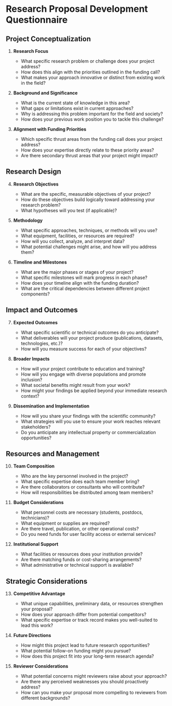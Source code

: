# Research Proposal Development Questionnaire

## Project Conceptualization

1. **Research Focus**
   - What specific research problem or challenge does your project address?
   - How does this align with the priorities outlined in the funding call?
   - What makes your approach innovative or distinct from existing work in the field?

2. **Background and Significance**
   - What is the current state of knowledge in this area?
   - What gaps or limitations exist in current approaches?
   - Why is addressing this problem important for the field and society?
   - How does your previous work position you to tackle this challenge?

3. **Alignment with Funding Priorities**
   - Which specific thrust areas from the funding call does your project address?
   - How does your expertise directly relate to these priority areas?
   - Are there secondary thrust areas that your project might impact?

## Research Design

4. **Research Objectives**
   - What are the specific, measurable objectives of your project?
   - How do these objectives build logically toward addressing your research problem?
   - What hypotheses will you test (if applicable)?

5. **Methodology**
   - What specific approaches, techniques, or methods will you use?
   - What equipment, facilities, or resources are required?
   - How will you collect, analyze, and interpret data?
   - What potential challenges might arise, and how will you address them?

6. **Timeline and Milestones**
   - What are the major phases or stages of your project?
   - What specific milestones will mark progress in each phase?
   - How does your timeline align with the funding duration?
   - What are the critical dependencies between different project components?

## Impact and Outcomes

7. **Expected Outcomes**
   - What specific scientific or technical outcomes do you anticipate?
   - What deliverables will your project produce (publications, datasets, technologies, etc.)?
   - How will you measure success for each of your objectives?

8. **Broader Impacts**
   - How will your project contribute to education and training?
   - How will you engage with diverse populations and promote inclusion?
   - What societal benefits might result from your work?
   - How might your findings be applied beyond your immediate research context?

9. **Dissemination and Implementation**
   - How will you share your findings with the scientific community?
   - What strategies will you use to ensure your work reaches relevant stakeholders?
   - Do you anticipate any intellectual property or commercialization opportunities?

## Resources and Management

10. **Team Composition**
    - Who are the key personnel involved in the project?
    - What specific expertise does each team member bring?
    - Are there collaborators or consultants who will contribute?
    - How will responsibilities be distributed among team members?

11. **Budget Considerations**
    - What personnel costs are necessary (students, postdocs, technicians)?
    - What equipment or supplies are required?
    - Are there travel, publication, or other operational costs?
    - Do you need funds for user facility access or external services?

12. **Institutional Support**
    - What facilities or resources does your institution provide?
    - Are there matching funds or cost-sharing arrangements?
    - What administrative or technical support is available?

## Strategic Considerations

13. **Competitive Advantage**
    - What unique capabilities, preliminary data, or resources strengthen your proposal?
    - How does your approach differ from potential competitors?
    - What specific expertise or track record makes you well-suited to lead this work?

14. **Future Directions**
    - How might this project lead to future research opportunities?
    - What potential follow-on funding might you pursue?
    - How does this project fit into your long-term research agenda?

15. **Reviewer Considerations**
    - What potential concerns might reviewers raise about your approach?
    - Are there any perceived weaknesses you should proactively address?
    - How can you make your proposal more compelling to reviewers from different backgrounds?